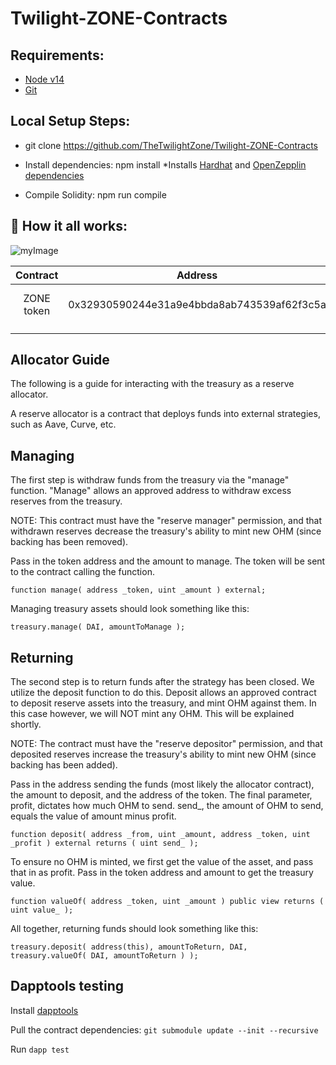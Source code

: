 # Twilight-ZONE-Contracts

## Requirements:

* [Node v14](https://nodejs.org/download/release/latest-v14.x/)
* [Git](https://git-scm.com/downloads)

## Local Setup Steps:

* git clone https://github.com/TheTwilightZone/Twilight-ZONE-Contracts

* Install dependencies: npm install
  *Installs [Hardhat](https://hardhat.org/getting-started/) and [OpenZepplin dependencies](https://docs.openzeppelin.com/contracts/4.x/)

* Compile Solidity: npm run compile

## :construction_worker: How it all works:

![myImage](https://github.com/OlympusDAO/olympus-contracts/blob/main/docs/box-diagram.png)

|  Contract  |                   Address                  |        Notes        |
|:----------:|:------------------------------------------:|:-------------------:|
| ZONE token | 0x32930590244e31a9e4bbda8ab743539af62f3c5a | Main token contract |
|            |                                            |                     |
|            |                                            |                     |

## Allocator Guide
The following is a guide for interacting with the treasury as a reserve allocator.

A reserve allocator is a contract that deploys funds into external strategies, such as Aave, Curve, etc.


## Managing
The first step is withdraw funds from the treasury via the "manage" function. "Manage" allows an approved address to withdraw excess reserves from the treasury.

NOTE: This contract must have the "reserve manager" permission, and that withdrawn reserves decrease the treasury's ability to mint new OHM (since backing has been removed).

Pass in the token address and the amount to manage. The token will be sent to the contract calling the function.
```
function manage( address _token, uint _amount ) external;
```

Managing treasury assets should look something like this:
```
treasury.manage( DAI, amountToManage );
```

## Returning
The second step is to return funds after the strategy has been closed. We utilize the deposit function to do this. Deposit allows an approved contract to deposit reserve assets into the treasury, and mint OHM against them. In this case however, we will NOT mint any OHM. This will be explained shortly.

NOTE: The contract must have the "reserve depositor" permission, and that deposited reserves increase the treasury's ability to mint new OHM (since backing has been added).

Pass in the address sending the funds (most likely the allocator contract), the amount to deposit, and the address of the token. The final parameter, profit, dictates how much OHM to send. send_, the amount of OHM to send, equals the value of amount minus profit.

```
function deposit( address _from, uint _amount, address _token, uint _profit ) external returns ( uint send_ );
```
To ensure no OHM is minted, we first get the value of the asset, and pass that in as profit. Pass in the token address and amount to get the treasury value.

```
function valueOf( address _token, uint _amount ) public view returns ( uint value_ );
```
All together, returning funds should look something like this:

```
treasury.deposit( address(this), amountToReturn, DAI, treasury.valueOf( DAI, amountToReturn ) );
```

## Dapptools testing
Install [dapptools](https://github.com/dapphub/dapptools)

Pull the contract dependencies: `git submodule update --init --recursive`

Run `dapp test`
